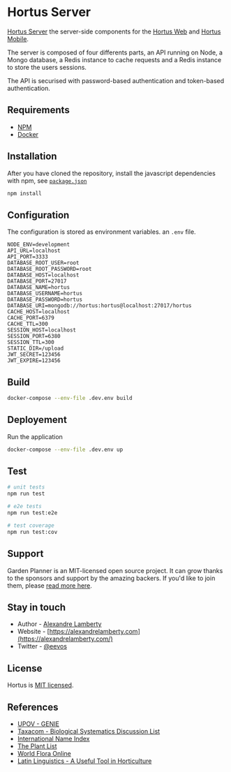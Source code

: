 # Hortus Server

[Hortus Server](https://github.com/alexandrelamberty/hortus-server) the server-side components for the [Hortus Web](https://github.com/alexandrelamberty/hortus-web) and [Hortus Mobile](https://github.com/alexandrelamberty/hortus-mobile).

The server is composed of four differents parts, an API running on Node, a Mongo database, a Redis instance to cache requests and a Redis instance to store the users sessions.

The API is securised with password-based authentication and token-based authentication.

## Requirements

- [NPM](https://www.npmjs.com/)
- [Docker](https://www.docker.com/)

## Installation

After you have cloned the repository, install the javascript dependencies with npm, see [`package.json`](package.json)

```bash
npm install
```

## Configuration

The configuration is stored as environment variables. an `.env` file.

```properties
NODE_ENV=development
API_URL=localhost
API_PORT=3333
DATABASE_ROOT_USER=root
DATABASE_ROOT_PASSWORD=root
DATABASE_HOST=localhost
DATABASE_PORT=27017
DATABASE_NAME=hortus
DATABASE_USERNAME=hortus
DATABASE_PASSWORD=hortus
DATABASE_URI=mongodb://hortus:hortus@localhost:27017/hortus
CACHE_HOST=localhost
CACHE_PORT=6379
CACHE_TTL=300
SESSION_HOST=localhost
SESSION_PORT=6380
SESSION_TTL=300
STATIC_DIR=/upload
JWT_SECRET=123456
JWT_EXPIRE=123456
```

## Build

```bash
docker-compose --env-file .dev.env build
```

## Deployement

Run the application

```bash
docker-compose --env-file .dev.env up
```

## Test

```bash
# unit tests
npm run test

# e2e tests
npm run test:e2e

# test coverage
npm run test:cov
```

## Support

Garden Planner is an MIT-licensed open source project. It can grow thanks to the sponsors and support by the amazing backers. If you'd like to join them, please [read more here](https://github.com/alexandrelamberty/garden-planner-backend/blob/master/SUPPORT.md).

## Stay in touch

- Author - [Alexandre Lamberty](mailto:mail@alexandrelamberty.com?subject=[GitHub]%20Garden%20Planner%20Backend)
- Website - [https://alexandrelamberty.com](https://alexandrelamberty.com/)
- Twitter - [@eevos](https://twitter.com/eevos)

## License

Hortus is [MIT licensed](LI<CENSE).

## References

- [UPOV - GENIE](https://www.upov.int/genie/index.xhtml)
- [Taxacom - Biological Systematics Discussion List](http://mailman.nhm.ku.edu/cgi-bin/mailman/listinfo/taxacom)
- [International Name Index](https://www.ipni.org/)
- [The Plant List](http://www.theplantlist.org/)
- [World Flora Online](http://www.worldfloraonline.org/)
- [Latin Linguistics - A Useful Tool in Horticulture](https://hortnews.extension.iastate.edu/1999/7-23-1999/latin.html)
